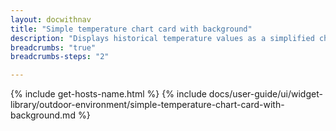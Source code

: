 ```yaml
---
layout: docwithnav
title: "Simple temperature chart card with background"
description: "Displays historical temperature values as a simplified chart with background. Optionally may display the corresponding latest temperature value."
breadcrumbs: "true"
breadcrumbs-steps: "2"

---
```

{% include get-hosts-name.html %}
{% include docs/user-guide/ui/widget-library/outdoor-environment/simple-temperature-chart-card-with-background.md %}
